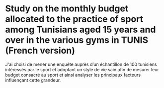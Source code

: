 # Study on the monthly budget allocated to the practice of sport among Tunisians aged 15 years and over in the various gyms in TUNIS (French version)
J'ai choisi de mener une enquête auprès d’un échantillon de 100 tunisiens intéressés par le sport et adoptant un style de vie sain afin de mesurer leur budget consacré au sport et ainsi analyser les principaux facteurs influençant cette grandeur.
